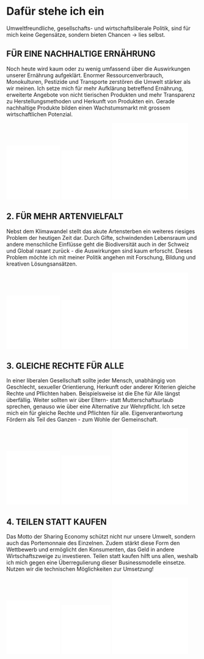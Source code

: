 # Dafür stehe ich ein
Umweltfreundliche, gesellschafts- und wirtschaftsliberale Politik, sind für mich keine Gegensätze, sondern bieten Chancen -> lies selbst. 

## FÜR EINE NACHHALTIGE ERNÄHRUNG

Noch heute wird kaum oder zu wenig umfassend über die Auswirkungen unserer Ernährung aufgeklärt. Enormer Ressourcenverbrauch, Monokulturen, Pestizide und Transporte zerstören die Umwelt stärker als wir meinen. 
Ich setze mich für mehr Aufklärung betreffend Ernährung, erweiterte Angebote von nicht tierischen Produkten und mehr Transparenz zu Herstellungsmethoden und Herkunft von Produkten ein. Gerade nachhaltige Produkte bilden einen Wachstumsmarkt mit grossem wirtschaftlichen Potenzial.

<div class="cells icons">
  <img src="./../../assets/noun_cycle_1696644_ffffff.svg">
  <img src="./../../assets/noun_renewable_1962539_ffffff.svg">
  <img src="./../../assets/noun_Lesbian_1459102_ffffff.svg">
</div>
        
## 2. FÜR MEHR ARTENVIELFALT

Nebst dem Klimawandel stellt das akute Artensterben ein weiteres riesiges Problem der heutigen Zeit dar. Durch Gifte, schwindenden Lebensraum und andere menschliche Einflüsse geht die Biodiversität auch in der Schweiz und Global rasant zurück - die Auswirkungen sind kaum erforscht. Dieses Problem möchte ich mit meiner Politik angehen mit Forschung, Bildung und kreativen Lösungsansätzen.
<div class="cells icons">
  <img src="./../../assets/noun_cycle_1696644_ffffff.svg">
  <img src="./../../assets/noun_renewable_1962539_ffffff.svg">
  <img src="./../../assets/noun_Lesbian_1459102_ffffff.svg">
</div>

## 3. GLEICHE RECHTE FÜR ALLE

In einer liberalen Gesellschaft sollte jeder Mensch, unabhängig von Geschlecht, sexueller Orientierung, Herkunft oder anderer Kriterien gleiche Rechte und Pflichten haben. Beispielsweise ist die Ehe für Alle längst überfällig. Weiter sollten wir über Eltern- statt Mutterschaftsurlaub sprechen, genauso wie über eine Alternative zur Wehrpflicht. Ich setze mich ein für gleiche Rechte und Pflichten für alle. Eigenverantwortung Fördern als Teil des Ganzen - zum Wohle der Gemeinschaft.

<div class="cells icons">
<img src="./../../assets/noun_cycle_1696644_ffffff.svg">
<img src="./../../assets/noun_renewable_1962539_ffffff.svg">
<img src="./../../assets/noun_Lesbian_1459102_ffffff.svg">
</div>

## 4. TEILEN STATT KAUFEN
Das Motto der Sharing Economy schützt nicht nur unsere Umwelt, sondern auch das Portemonnaie des Einzelnen. Zudem stärkt diese Form den Wettbewerb und ermöglicht den Konsumenten, das Geld in andere Wirtschaftszweige zu investieren. Teilen statt kaufen hilft uns allen, weshalb ich mich gegen eine Überregulierung dieser Businessmodelle einsetze. Nutzen wir die technischen Möglichkeiten zur Umsetzung!       
<div class="cells icons">
<img src="./../../assets/noun_cycle_1696644_ffffff.svg">
<img src="./../../assets/noun_renewable_1962539_ffffff.svg">
<img src="./../../assets/noun_Lesbian_1459102_ffffff.svg">
</div>
